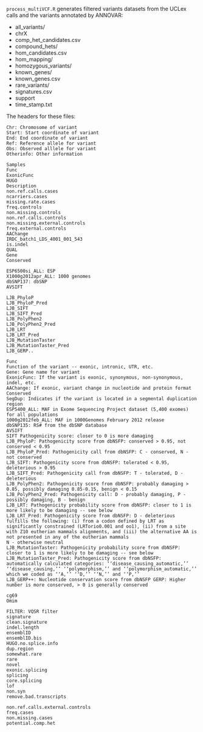 
```process_multiVCF.R``` generates filtered variants datasets from the UCLex calls and the variants annotated by ANNOVAR:


* all_variants/
* chrX
* comp_het_candidates.csv
* compound_hets/
* hom_candidates.csv
* hom_mapping/
* homozygous_variants/
* known_genes/
* known_genes.csv
* rare_variants/
* signatures.csv
* support
* time_stamp.txt

The headers for these files:
```
Chr: Chromosome of variant
Start: Start coordinate of variant
End: End coordinate of variant
Ref: Reference allele for variant
Obs: Observed alllele for variant
Otherinfo: Other information
```

```
Samples
Func
ExonicFunc
HUGO
Description
non.ref.calls.cases
ncarriers.cases
missing.rate.cases
freq.controls
non.missing.controls
non.ref.calls.controls
non.missing.external.controls
freq.external.controls
AAChange
IRDC_batch1_LDS_4001_001_543
is.indel
QUAL
Gene
Conserved
```

```
ESP6500si_ALL: ESP
X1000g2012apr_ALL: 1000 genomes
dbSNP137: dbSNP
AVSIFT
```

```
LJB_PhyloP
LJB_PhyloP_Pred
LJB_SIFT
LJB_SIFT_Pred
LJB_PolyPhen2
LJB_PolyPhen2_Pred
LJB_LRT
LJB_LRT_Pred
LJB_MutationTaster
LJB_MutationTaster_Pred
LJB_GERP..
```
```
Func
Function of the variant -- exonic, intronic, UTR, etc.
Gene: Gene name for variant
ExonicFunc: If the variant is exonic, synonymous, non-synonymous, indel, etc.
AAChange: If exonic, variant change in nucleotide and protein format
Conserved
SegDup: Indicates if the variant is located in a segmental duplication region
ESP5400_ALL: MAF in Exome Sequencing Project dataset (5,400 exomes) for all populations
1000g2012feb_ALL: MAF in 1000Genomes February 2012 release
dbSNP135: RS# from the dbSNP database
AVSIFT
SIFT Pathogenicity score: closer to 0 is more damaging
LJB_PhyloP: Pathogenicity score from dbNSFP: conserved > 0.95, not conserved < 0.95
LJB_PhyloP_Pred: Pathogenicity call from dbNSFP: C - conserved, N - not conserved
LJB_SIFT: Pathogenicity score from dbNSFP: tolerated < 0.95, deleterious > 0.95
LJB_SIFT_Pred: Pathogenicity call from dbNSFP: T - tolerated, D - deleterious
LJB_PolyPhen2: Pathogenicity score from dbNSFP: probably damaging > 0.85, possibly damaging 0.85-0.15, benign < 0.15
LJB_PolyPhen2_Pred: Pathogenicity call: D - probably damaging, P - possibly damaging, B - benign
LJB_LRT: Pathogenicity probability score from dbNSFP: closer to 1 is more likely to be damaging -- see below
LJB_LRT_Pred: Pathogenicity score from dbNSFP: D - deleterious fulfills the following: (i) from a codon defined by LRT as significantly constrained (LRTorio0.001 and oo1), (ii) from a site with Z10 eutherian mammals alignments, and (iii) the alternative AA is not presented in any of the eutherian mammals
N - otherwise neutral
LJB_MutationTaster: Pathogenicity probability score from dbNSFP: closer to 1 is more likely to be damaging -- see below
LJB_MutationTaster_Pred: Pathogenicity score from dbNSFP: automatically calculated categories: ‘‘disease_causing_automatic,’’ ‘‘disease_causing,’’ ‘‘polymorphism,’’ and ‘‘polymorphism_automatic,’’ which we coded as ‘‘A,’’ ‘‘D,’’ ‘‘N,’’ and ‘‘P,’’
LJB_GERP++: Nucleotide conservation score from dbNSFP GERP: Higher number is more conserved, > 0 is generally conserved

```

```
cg69
Omim
```

```
FILTER: VQSR filter
signature
clean.signature
indel.length
ensemblID
ensemblID.bis
HUGO.no.splice.info
dup.region
somewhat.rare
rare
novel
exonic.splicing
splicing
core.splicing
lof
non.syn
remove.bad.transcripts
```

```
non.ref.calls.external.controls
freq.cases
non.missing.cases
potential.comp.het
```


